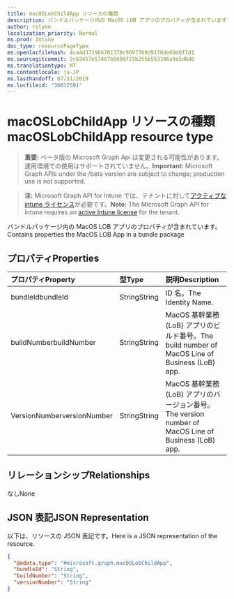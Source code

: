 ```yaml
---
title: macOSLobChildApp リソースの種類
description: バンドルパッケージ内の MacOS LOB アプリのプロパティが含まれています。
author: rolyon
localization_priority: Normal
ms.prod: Intune
doc_type: resourcePageType
ms.openlocfilehash: 4ca4d371966781378c9097769d9178de69d8f7d1
ms.sourcegitcommit: 2c62457e57467b8d50f21b255b553106a9a5d8d6
ms.translationtype: MT
ms.contentlocale: ja-JP
ms.lasthandoff: 07/31/2019
ms.locfileid: "36012591"
---
```

# <a name="macoslobchildapp-resource-type"></a><span data-ttu-id="6d911-103">macOSLobChildApp リソースの種類</span><span class="sxs-lookup"><span data-stu-id="6d911-103">macOSLobChildApp resource type</span></span>

> <span data-ttu-id="6d911-104">**重要:** ベータ版の Microsoft Graph Api は変更される可能性があります。運用環境での使用はサポートされていません。</span><span class="sxs-lookup"><span data-stu-id="6d911-104">**Important:** Microsoft Graph APIs under the /beta version are subject to change; production use is not supported.</span></span>

> <span data-ttu-id="6d911-105">**注:** Microsoft Graph API for Intune では、テナントに対して[アクティブな intune ライセンス](https://go.microsoft.com/fwlink/?linkid=839381)が必要です。</span><span class="sxs-lookup"><span data-stu-id="6d911-105">**Note:** The Microsoft Graph API for Intune requires an [active Intune license](https://go.microsoft.com/fwlink/?linkid=839381) for the tenant.</span></span>

<span data-ttu-id="6d911-106">バンドルパッケージ内の MacOS LOB アプリのプロパティが含まれています。</span><span class="sxs-lookup"><span data-stu-id="6d911-106">Contains properties the MacOS LOB App in a bundle package</span></span>

## <a name="properties"></a><span data-ttu-id="6d911-107">プロパティ</span><span class="sxs-lookup"><span data-stu-id="6d911-107">Properties</span></span>
|<span data-ttu-id="6d911-108">プロパティ</span><span class="sxs-lookup"><span data-stu-id="6d911-108">Property</span></span>|<span data-ttu-id="6d911-109">型</span><span class="sxs-lookup"><span data-stu-id="6d911-109">Type</span></span>|<span data-ttu-id="6d911-110">説明</span><span class="sxs-lookup"><span data-stu-id="6d911-110">Description</span></span>|
|:---|:---|:---|
|<span data-ttu-id="6d911-111">bundleId</span><span class="sxs-lookup"><span data-stu-id="6d911-111">bundleId</span></span>|<span data-ttu-id="6d911-112">String</span><span class="sxs-lookup"><span data-stu-id="6d911-112">String</span></span>|<span data-ttu-id="6d911-113">ID 名。</span><span class="sxs-lookup"><span data-stu-id="6d911-113">The Identity Name.</span></span>|
|<span data-ttu-id="6d911-114">buildNumber</span><span class="sxs-lookup"><span data-stu-id="6d911-114">buildNumber</span></span>|<span data-ttu-id="6d911-115">String</span><span class="sxs-lookup"><span data-stu-id="6d911-115">String</span></span>|<span data-ttu-id="6d911-116">MacOS 基幹業務 (LoB) アプリのビルド番号。</span><span class="sxs-lookup"><span data-stu-id="6d911-116">The build number of MacOS Line of Business (LoB) app.</span></span>|
|<span data-ttu-id="6d911-117">VersionNumber</span><span class="sxs-lookup"><span data-stu-id="6d911-117">versionNumber</span></span>|<span data-ttu-id="6d911-118">String</span><span class="sxs-lookup"><span data-stu-id="6d911-118">String</span></span>|<span data-ttu-id="6d911-119">MacOS 基幹業務 (LoB) アプリのバージョン番号。</span><span class="sxs-lookup"><span data-stu-id="6d911-119">The version number of MacOS Line of Business (LoB) app.</span></span>|

## <a name="relationships"></a><span data-ttu-id="6d911-120">リレーションシップ</span><span class="sxs-lookup"><span data-stu-id="6d911-120">Relationships</span></span>
<span data-ttu-id="6d911-121">なし</span><span class="sxs-lookup"><span data-stu-id="6d911-121">None</span></span>

## <a name="json-representation"></a><span data-ttu-id="6d911-122">JSON 表記</span><span class="sxs-lookup"><span data-stu-id="6d911-122">JSON Representation</span></span>
<span data-ttu-id="6d911-123">以下は、リソースの JSON 表記です。</span><span class="sxs-lookup"><span data-stu-id="6d911-123">Here is a JSON representation of the resource.</span></span>
<!-- {
  "blockType": "resource",
  "@odata.type": "microsoft.graph.macOSLobChildApp"
}
-->
``` json
{
  "@odata.type": "#microsoft.graph.macOSLobChildApp",
  "bundleId": "String",
  "buildNumber": "String",
  "versionNumber": "String"
}
```





